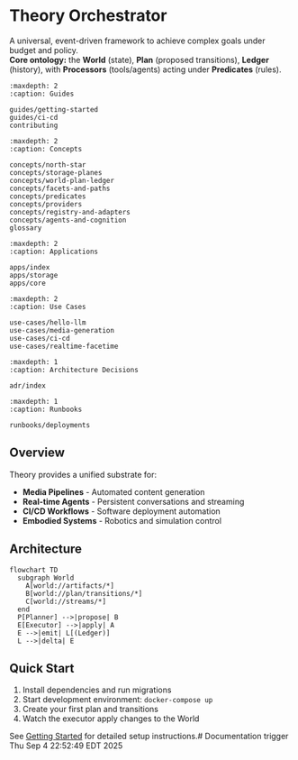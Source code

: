 # Theory Orchestrator

A universal, event-driven framework to achieve complex goals under budget and policy.  
**Core ontology:** the **World** (state), **Plan** (proposed transitions), **Ledger** (history), with **Processors** (tools/agents) acting under **Predicates** (rules).

```{toctree}
:maxdepth: 2
:caption: Guides

guides/getting-started
guides/ci-cd
contributing
```

```{toctree}
:maxdepth: 2
:caption: Concepts

concepts/north-star
concepts/storage-planes
concepts/world-plan-ledger
concepts/facets-and-paths
concepts/predicates
concepts/providers
concepts/registry-and-adapters
concepts/agents-and-cognition
glossary
```

```{toctree}
:maxdepth: 2
:caption: Applications

apps/index
apps/storage
apps/core
```

```{toctree}
:maxdepth: 2
:caption: Use Cases

use-cases/hello-llm
use-cases/media-generation
use-cases/ci-cd
use-cases/realtime-facetime
```

```{toctree}
:maxdepth: 1
:caption: Architecture Decisions

adr/index
```

```{toctree}
:maxdepth: 1
:caption: Runbooks

runbooks/deployments
```

## Overview

Theory provides a unified substrate for:
- **Media Pipelines** - Automated content generation
- **Real-time Agents** - Persistent conversations and streaming  
- **CI/CD Workflows** - Software deployment automation
- **Embodied Systems** - Robotics and simulation control

## Architecture

```{mermaid}
flowchart TD
  subgraph World
    A[world://artifacts/*]
    B[world://plan/transitions/*] 
    C[world://streams/*]
  end
  P[Planner] -->|propose| B
  E[Executor] -->|apply| A
  E -->|emit| L[(Ledger)]
  L -->|delta| E
```

## Quick Start

1. Install dependencies and run migrations
2. Start development environment: `docker-compose up`
3. Create your first plan and transitions
4. Watch the executor apply changes to the World

See [Getting Started](guides/getting-started) for detailed setup instructions.# Documentation trigger Thu Sep  4 22:52:49 EDT 2025

